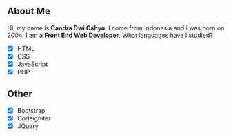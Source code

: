 ## About Me

Hi, my name is **Candra Dwi Cahyo**, I come from Indonesia and i was born on 2004. I am a **Front End Web Developer**.  What languages ​​have I studied?

- [x] HTML
- [x] CSS
- [x] JavaScript
- [x] PHP

## Other

- [x] Bootstrap
- [x] Codeigniter
- [x] JQuery
